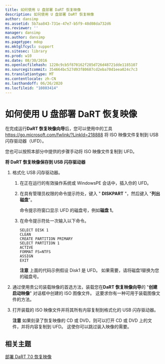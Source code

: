 ```yaml
---
title: 如何使用 U 盘部署 DaRT 恢复映像
description: 如何使用 U 盘部署 DaRT 恢复映像
author: dansimp
ms.assetid: 5b7aa843-731e-47e7-b5f9-48d08da732d6
ms.reviewer: ''
manager: dansimp
ms.author: dansimp
ms.pagetype: mdop
ms.mktglfcycl: support
ms.sitesec: library
ms.prod: w10
ms.date: 08/30/2016
ms.openlocfilehash: 1228c9cb5f870162f285d726d48721dde1185107
ms.sourcegitcommit: 354664bc527d93f80687cd2eba70d1eea024c7c3
ms.translationtype: MT
ms.contentlocale: zh-CN
ms.lasthandoff: 06/26/2020
ms.locfileid: "10803414"
---
```

# 如何使用 U 盘部署 DaRT 恢复映像


在完成运行**DaRT 恢复映像向导**后，您可以使用中的工具 <https://go.microsoft.com/fwlink/?LinkId=218888> 将 ISO 映像文件复制到 USB 闪存驱动器（UFD）。

您也可以按照本部分中提供的步骤手动将 ISO 映像文件复制到 UFD。

**将 DaRT 恢复映像保存到 USB 闪存驱动器**

1.  格式化 USB 闪存驱动器。

    1.  在正在运行的有效操作系统或 WindowsPE 会话中，插入你的 UFD。

    2.  在具有管理员权限的命令提示符处，键入 " **DISKPART** "，然后键入 "**列出磁盘**"。

        命令提示符窗口显示 UFD 的磁盘号，例如**磁盘 1**。

    3.  在命令提示符处一次输入以下命令。

        ``` syntax
        SELECT DISK 1
        CLEAN
        CREATE PARTITION PRIMARY
        SELECT PARTITION 1
        ACTIVE
        FORMAT FS=NTFS
        ASSIGN
        EXIT
        ```

        **注意** 上面的代码示例假设 Disk1 是 UFD。 如果需要，请将磁盘1替换为您的磁盘号。

         

2.  通过使用贵公司装载映像的首选方法，装载您在**DaRT 恢复映像向导**的 "**创建启动映像**" 对话框中创建的 ISO 图像文件。 这要求你有一种可用于装载图像文件的方法。

3.  打开装载的 ISO 映像文件并将其所有内容复制到格式化的 USB 闪存驱动器。

    **注意** 如果刻录了恢复映像的 CD 或 DVD，则可以打开 CD 或 DVD 上的文件，并将内容复制到 UFD。 这使你可以跳过装入映像的需要。

     

## 相关主题


[部署 DaRT 7.0 恢复映像](deploying-the-dart-70-recovery-image-dart-7.md)

 

 





